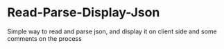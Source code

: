 # Read-Parse-Display-Json
Simple way to read and parse json, and display it on client side and some comments on the process
